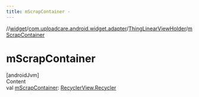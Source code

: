 ```yaml
---
title: mScrapContainer -
---
```

//[widget](../../index.md)/[com.uploadcare.android.widget.adapter](../index.md)/[ThingLinearViewHolder](index.md)/[mScrapContainer](m-scrap-container.md)



# mScrapContainer  
[androidJvm]  
Content  
val [mScrapContainer](m-scrap-container.md): [RecyclerView.Recycler](https://developer.android.com/reference/kotlin/androidx/recyclerview/widget/RecyclerView.Recycler.html)  




